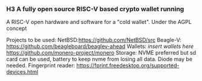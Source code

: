 ### H3 A fully open source RISC-V based crypto wallet running 
A RISC-V open hardware and software for a "cold wallet". Under the AGPL concept


Projects to be used:
NetBSD:https://github.com/NetBSD/src
Beagle-V: https://github.com/beagleboard/beaglev-ahead
Wallets:
*insert wallets here*
https://github.com/monero-project/monero
Storage:
NVME preferred but sd card can be used, battery to keep nvme from losing all data. Diode may be needed.
Fingerprint reader:
https://fprint.freedesktop.org/supported-devices.html



